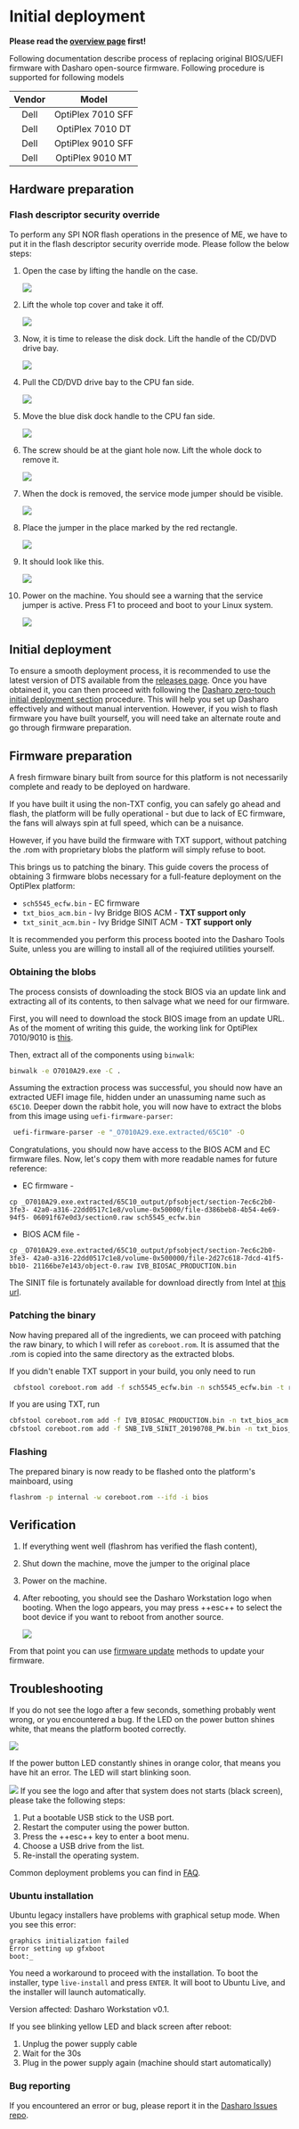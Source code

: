# Initial deployment

**Please read the [overview page](overview.md) first!**

Following documentation describe process of replacing original BIOS/UEFI
firmware with Dasharo open-source firmware. Following procedure is supported
for following models

<center>

| Vendor | Model |
:-------:|:-----:|
|Dell    | OptiPlex 7010 SFF |
|Dell    | OptiPlex 7010 DT |
|Dell    | OptiPlex 9010 SFF |
|Dell    | OptiPlex 9010 MT |

</center>

## Hardware preparation

### Flash descriptor security override

To perform any SPI NOR flash operations in the presence of ME, we have to put
it in the flash descriptor security override mode. Please follow the below
steps:

1. Open the case by lifting the handle on the case.

    ![](../../images/case_open1.jpg)

1. Lift the whole top cover and take it off.

    ![](../../images/case_open2.jpg)

1. Now, it is time to release the disk dock. Lift the handle of the CD/DVD drive
   bay.

    ![](../../images/disk_dock_open1.jpg)

1. Pull the CD/DVD drive bay to the CPU fan side.

    ![](../../images/disk_dock_open2.jpg)

1. Move the blue disk dock handle to the CPU fan side.

    ![](../../images/disk_dock_open3.jpg)

1. The screw should be at the giant hole now. Lift the whole dock to
   remove it.

    ![](../../images/disk_dock_open4.jpg)

1. When the dock is removed, the service mode jumper should be visible.

    ![](../../images/overview_service_jumper.jpg)

1. Place the jumper in the place marked by the red rectangle.

    ![](../../images/service_jumper_header.jpg)

1. It should look like this.

    ![](../../images/service_jumper.jpeg)

1. Power on the machine. You should see a warning that the service jumper is
active. Press F1 to proceed and boot to your Linux system.

    ![](../../images/service_mode_warn.jpg)

## Initial deployment

To ensure a smooth deployment process, it is recommended to use the latest
version of DTS available from the [releases
page](../../dasharo-tools-suite/releases.md). Once you have obtained it, you can
then proceed with following the [Dasharo zero-touch initial deployment
section](../../dasharo-tools-suite/documentation.md#dasharo-zero-touch-initial-deployment)
procedure. This will help you set up Dasharo effectively and without manual
intervention. However, if you wish to flash firmware you have built yourself,
you will need take an alternate route and go through firmware preparation.

## Firmware preparation

A fresh firmware binary built from source for this platform is not necessarily
complete and ready to be deployed on hardware.

If you have built it using the non-TXT config, you can safely go ahead and
flash, the platform will be fully operational - but due to lack of EC firmware,
the fans will always spin at full speed, which can be a nuisance.

However, if you have build the firmware with TXT support, without patching the
.rom with proprietary blobs the platform will simply refuse to boot.

This brings us to patching the binary. This guide covers the process of
obtaining 3 firmware blobs necessary for a full-feature deployment on the
OptiPlex platform:

* `sch5545_ecfw.bin` - EC firmware
* `txt_bios_acm.bin` - Ivy Bridge BIOS ACM - **TXT support only**
* `txt_sinit_acm.bin` - Ivy Bridge SINIT ACM - **TXT support only**

It is recommended you perform this process booted into the Dasharo Tools Suite,
unless you are willing to install all of the reqiuired utilities yourself.

### Obtaining the blobs

The process consists of downloading the stock BIOS via an update link and
extracting all of its contents, to then salvage what we need for our firmware.

First, you will need to download the stock BIOS image from an update URL. As
of the moment of writing this guide, the working link for OptiPlex 7010/9010
is [this](https://dl.dell.com/FOLDER05066036M/1/O7010A29.exe).

Then, extract all of the components using `binwalk`:

```bash
binwalk -e O7010A29.exe -C .
```

Assuming the extraction process was successful, you should now have an
extracted UEFI image file, hidden under an unassuming name such as
`65C10`. Deeper down the rabbit hole, you will now have to extract the
blobs from this image using `uefi-firmware-parser`:

```bash
 uefi-firmware-parser -e "_O7010A29.exe.extracted/65C10" -O
```

Congratulations, you should now have access to the BIOS ACM and EC firmware
files. Now, let's copy them with more readable names for future reference:

* EC firmware -

`cp _O7010A29.exe.extracted/65C10_output/pfsobject/section-7ec6c2b0-3fe3-
42a0-a316-22dd0517c1e8/volume-0x50000/file-d386beb8-4b54-4e69-94f5-
06091f67e0d3/section0.raw sch5545_ecfw.bin`

* BIOS ACM file -

`cp _O7010A29.exe.extracted/65C10_output/pfsobject/section-7ec6c2b0-3fe3-
42a0-a316-22dd0517c1e8/volume-0x500000/file-2d27c618-7dcd-41f5-bb10-
21166be7e143/object-0.raw IVB_BIOSAC_PRODUCTION.bin`

The SINIT file is fortunately available for download directly from Intel at
[this url](https://cdrdv2.intel.com/v1/dl/getContent/630744).

### Patching the binary

Now having prepared all of the ingredients, we can proceed with patching the
raw binary, to which I will refer as `coreboot.rom`. It is assumed that the
.rom is copied into the same directory as the extracted blobs.

If you didn't enable TXT support in your build, you only need to run

```bash
 cbfstool coreboot.rom add -f sch5545_ecfw.bin -n sch5545_ecfw.bin -t raw
```

If you are using TXT, run

```bash
cbfstool coreboot.rom add -f IVB_BIOSAC_PRODUCTION.bin -n txt_bios_acm.bin -t raw
cbfstool coreboot.rom add -f SNB_IVB_SINIT_20190708_PW.bin -n txt_bios_acm.bin -t raw
```

### Flashing

The prepared binary is now ready to be flashed onto the platform's mainboard,
using

```bash
flashrom -p internal -w coreboot.rom --ifd -i bios
```

## Verification

1. If everything went well (flashrom has verified the flash content),
1. Shut down the machine, move the jumper to the original place
1. Power on the machine.
1. After rebooting, you should see the Dasharo Workstation logo when booting.
   When the logo appears, you may press ++esc++ to select the boot device if
   you want to reboot from another source.

   ![](../../images/dasharo-black.jpg)

From that point you can use [firmware update](firmware-update.md) methods to
update your firmware.

## Troubleshooting

If you do not see the logo after a few seconds, something probably went wrong,
or you encountered a bug. If the LED on the power button shines white, that
means the platform booted correctly.

![](../../images/white_led.jpg)

If the power button LED constantly shines in orange color, that means you have
hit an error. The LED will start blinking soon.

![](../../images/orange_led.jpg)
If you see the logo and after that system does not starts (black screen), please
take the following steps:

1. Put a bootable USB stick to the USB port.
1. Restart the computer using the power button.
1. Press the ++esc++ key to enter a boot menu.
1. Choose a USB drive from the list.
1. Re-install the operating system.

Common deployment problems you can find in [FAQ](../../osf-trivia-list/deployment.md).

### Ubuntu installation

Ubuntu legacy installers have problems with graphical setup mode. When you see
this error:

``` console
graphics initialization failed
Error setting up gfxboot
boot:_
```

You need a workaround to proceed with the installation. To boot the installer,
type `live-install` and press `ENTER`. It will boot to Ubuntu Live, and the
installer will launch automatically.

Version affected: Dasharo Workstation v0.1.

If you see blinking yellow LED and black screen after reboot:
1. Unplug the power supply cable
2. Wait for the 30s
3. Plug in the power supply again (machine should start automatically)

### Bug reporting

If you encountered an error or bug, please report it in the [Dasharo Issues repo](https://github.com/Dasharo/dasharo-issues/issues).
